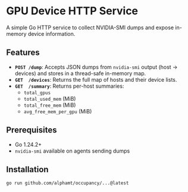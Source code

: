 # GPU Device HTTP Service

A simple Go HTTP service to collect NVIDIA-SMI dumps and expose in-memory device information.

## Features

- **`POST /dump`**: Accepts JSON dumps from `nvidia-smi` output (host → devices) and stores in a thread-safe in-memory map.
- **`GET  /devices`**: Returns the full map of hosts and their device lists.
- **`GET  /summary`**: Returns per-host summaries:
  - `total_gpus`
  - `total_used_mem` (MiB)
  - `total_free_mem` (MiB)
  - `avg_free_mem_per_gpu` (MiB)

## Prerequisites

- Go 1.24.2+
- `nvidia-smi` available on agents sending dumps

## Installation

```bash
go run github.com/alphamt/occupancy/...@latest
```


